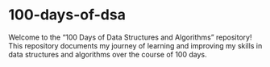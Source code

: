 # 100-days-of-dsa
 Welcome to the “100 Days of Data Structures and Algorithms” repository! This repository documents my journey of learning and improving my skills in data structures and algorithms over the course of 100 days.